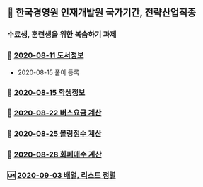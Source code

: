 ## :train:  한국경영원 인재개발원 국가기간, 전략산업직종
### 수료생, 훈련생을 위한 복습하기 과제

### :bear: [2020-08-11 도서정보](https://github.com/callor/Biz_HomeWork/tree/master/Java_HomeWork_001)
* 2020-08-15 풀이 등록

### :water_buffalo: [2020-08-15 학생정보](https://github.com/callor/Biz_HomeWork/tree/master/Java_HomeWork_002)

### :snail: [2020-08-22 버스요금 계산](https://github.com/callor/Biz_HomeWork/tree/master/Java_HomeWork_003)

### :bowling: [2020-08-25 볼링점수 계산](https://github.com/callor/Biz_HomeWork/tree/master/Java_HomeWork_004)

### :newspaper: [2020-08-28 화폐매수 계산](https://github.com/callor/Biz_HomeWork/tree/master/Java_HomeWork_005)

### :up: [2020-09-03 배열, 리스트 정렬](https://github.com/callor/Biz_HomeWork/tree/master/java_HomeWork_006)
